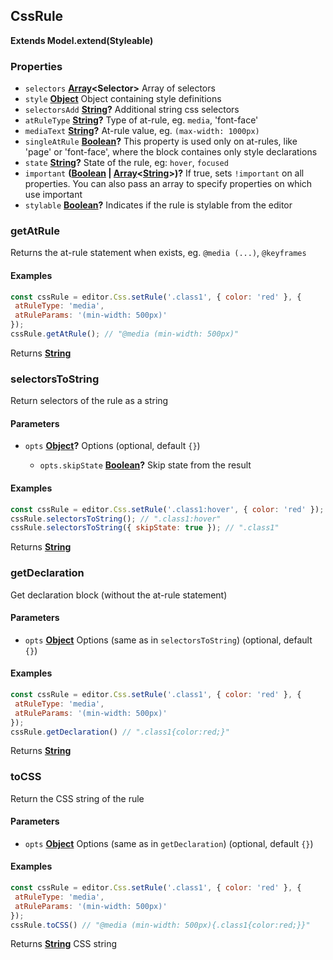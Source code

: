 <!-- Generated by documentation.js. Update this documentation by updating the source code. -->

## CssRule

**Extends Model.extend(Styleable)**

### Properties

*   `selectors` **[Array][1]\<Selector>** Array of selectors
*   `style` **[Object][2]** Object containing style definitions
*   `selectorsAdd` **[String][3]?** Additional string css selectors
*   `atRuleType` **[String][3]?** Type of at-rule, eg. `media`, 'font-face'
*   `mediaText` **[String][3]?** At-rule value, eg. `(max-width: 1000px)`
*   `singleAtRule` **[Boolean][4]?** This property is used only on at-rules, like 'page' or 'font-face', where the block containes only style declarations
*   `state` **[String][3]?** State of the rule, eg: `hover`, `focused`
*   `important` **([Boolean][4] | [Array][1]<[String][3]>)?** If true, sets `!important` on all properties. You can also pass an array to specify properties on which use important
*   `stylable` **[Boolean][4]?** Indicates if the rule is stylable from the editor

### getAtRule

Returns the at-rule statement when exists, eg. `@media (...)`, `@keyframes`

#### Examples

```javascript
const cssRule = editor.Css.setRule('.class1', { color: 'red' }, {
 atRuleType: 'media',
 atRuleParams: '(min-width: 500px)'
});
cssRule.getAtRule(); // "@media (min-width: 500px)"
```

Returns **[String][3]** 

### selectorsToString

Return selectors of the rule as a string

#### Parameters

*   `opts` **[Object][2]?** Options (optional, default `{}`)

    *   `opts.skipState` **[Boolean][4]?** Skip state from the result

#### Examples

```javascript
const cssRule = editor.Css.setRule('.class1:hover', { color: 'red' });
cssRule.selectorsToString(); // ".class1:hover"
cssRule.selectorsToString({ skipState: true }); // ".class1"
```

Returns **[String][3]** 

### getDeclaration

Get declaration block (without the at-rule statement)

#### Parameters

*   `opts` **[Object][2]** Options (same as in `selectorsToString`) (optional, default `{}`)

#### Examples

```javascript
const cssRule = editor.Css.setRule('.class1', { color: 'red' }, {
 atRuleType: 'media',
 atRuleParams: '(min-width: 500px)'
});
cssRule.getDeclaration() // ".class1{color:red;}"
```

Returns **[String][3]** 

### toCSS

Return the CSS string of the rule

#### Parameters

*   `opts` **[Object][2]** Options (same as in `getDeclaration`) (optional, default `{}`)

#### Examples

```javascript
const cssRule = editor.Css.setRule('.class1', { color: 'red' }, {
 atRuleType: 'media',
 atRuleParams: '(min-width: 500px)'
});
cssRule.toCSS() // "@media (min-width: 500px){.class1{color:red;}}"
```

Returns **[String][3]** CSS string

[1]: https://developer.mozilla.org/docs/Web/JavaScript/Reference/Global_Objects/Array

[2]: https://developer.mozilla.org/docs/Web/JavaScript/Reference/Global_Objects/Object

[3]: https://developer.mozilla.org/docs/Web/JavaScript/Reference/Global_Objects/String

[4]: https://developer.mozilla.org/docs/Web/JavaScript/Reference/Global_Objects/Boolean
